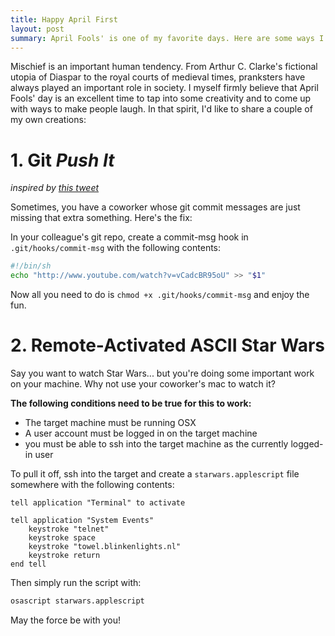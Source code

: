 ```yaml
---
title: Happy April First
layout: post
summary: April Fools' is one of my favorite days. Here are some ways I like to celebrate.
---
```


Mischief is an important human tendency. From Arthur C. Clarke's fictional utopia of Diaspar to the royal courts of medieval times, pranksters have always played an important role in society. I myself firmly believe that April Fools' day is an excellent time to tap into some creativity and to come up with ways to make people laugh. In that spirit, I'd like to share a couple of my own creations:

# 1. Git *Push It*
*inspired by [this tweet](https://twitter.com/codinghorror/status/21559239552)*

Sometimes, you have a coworker whose git commit messages are just missing that extra something. Here's the fix:

In your colleague's git repo, create a commit-msg hook in `.git/hooks/commit-msg` with the following contents:

```bash
#!/bin/sh
echo "http://www.youtube.com/watch?v=vCadcBR95oU" >> "$1"
```

Now all you need to do is `chmod +x .git/hooks/commit-msg` and enjoy the fun.

# 2. Remote-Activated ASCII Star Wars
Say you want to watch Star Wars... but you're doing some important work on your machine. Why not use your coworker's mac to watch it? 

**The following conditions need to be true for this to work:**

- The target machine must be running OSX
- A user account must be logged in on the target machine
- you must be able to ssh into the target machine as the currently logged-in user

To pull it off, ssh into the target and create a `starwars.applescript` file somewhere with the following contents:

```applescript
tell application "Terminal" to activate

tell application "System Events"
    keystroke "telnet"
    keystroke space
    keystroke "towel.blinkenlights.nl"
    keystroke return
end tell
```

Then simply run the script with:

```bash
osascript starwars.applescript
```

May the force be with you!